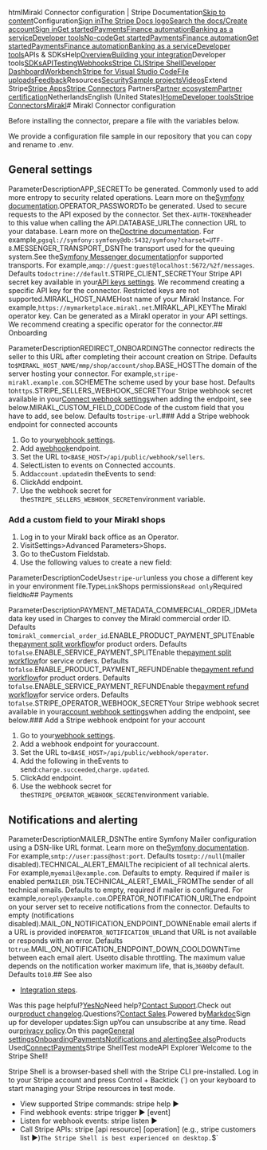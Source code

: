 htmlMirakl Connector configuration | Stripe Documentation[Skip to content](#main-content)Configuration[Sign in](https://dashboard.stripe.com/login?redirect=https%3A%2F%2Fdocs.stripe.com%2Fconnectors%2Fmirakl%2Fconfiguration)[The Stripe Docs logo](/)[Search the docs/](#)[Create account](https://dashboard.stripe.com/register)[Sign in](https://dashboard.stripe.com/login?redirect=https%3A%2F%2Fdocs.stripe.com%2Fconnectors%2Fmirakl%2Fconfiguration)[Get started](/get-started)[Payments](/payments)[Finance automation](/finance-automation)[Banking as a service](/financial-services)[Developer tools](/development)[No-code](/no-code)[Get started](/get-started)[Payments](/payments)[Finance automation](/finance-automation)[](#)[Get started](/get-started)[Payments](/payments)[Finance automation](/finance-automation)[Banking as a service](/financial-services)[Developer tools](/development)[](#)APIs & SDKsHelp[Overview](/docs/development)[Building your integration](#)Developer tools[SDKs](#)[API](#)[Testing](#)[Webhooks](#)[Stripe CLI](#)[Stripe Shell](#)[Developer Dashboard](#)[Workbench](#)[Stripe for Visual Studio Code](/docs/stripe-vscode)[File uploads](/docs/file-upload)[Feedback](/docs/dev-tools-csat)Resources[Security](#)[Sample projects](#)[Videos](#)Extend Stripe[Stripe Apps](#)[Stripe Connectors](#)
Partners[Partner ecosystem](/docs/partners)[Partner certification](/docs/partners/training-and-certification)NetherlandsEnglish (United States)[](#)[](#)[Home](/docs)[Developer tools](/docs/development)[Stripe Connectors](/docs/connectors)[Mirakl](/docs/connectors/mirakl)# Mirakl Connector configuration

Before installing the connector, prepare a file with the variables below.

We provide a configuration file sample in our repository that you can copy and rename to .env.

## General settings

ParameterDescriptionAPP_SECRETTo be generated. Commonly used to add more entropy to security related operations. Learn more on the[Symfony documentation](https://symfony.com/doc/current/reference/configuration/framework.html#secret).OPERATOR_PASSWORDTo be generated. Used to secure requests to the API exposed by the connector. Set the`X-AUTH-TOKEN`header to this value when calling the API.DATABASE_URLThe connection URL to your database. Learn more on the[Doctrine documentation](https://www.doctrine-project.org/projects/doctrine-dbal/en/2.9/reference/configuration.html#connecting-using-a-url). For example,`pgsql://symfony:symfony@db:5432/symfony?charset=UTF-8`.MESSENGER_TRANSPORT_DSNThe transport used for the queuing system.See the[Symfony Messenger documentation](https://symfony.com/doc/current/messenger.html#transports-async-queued-messages)for supported transports. For example,`amqp://guest:guest@localhost:5672/%2f/messages`. Defaults to`doctrine://default`.STRIPE_CLIENT_SECRETYour Stripe API secret key available in your[API keys settings](https://dashboard.stripe.com/apikeys). We recommend creating a specific API key for the connector. Restricted keys are not supported.MIRAKL_HOST_NAMEHost name of your Mirakl Instance. For example,`https://mymarketplace.mirakl.net`.MIRAKL_API_KEYThe Mirakl operator key. Can be generated as a Mirakl operator in your API settings. We recommend creating a specific operator for the connector.## Onboarding

ParameterDescriptionREDIRECT_ONBOARDINGThe connector redirects the seller to this URL after completing their account creation on Stripe. Defaults to`$MIRAKL_HOST_NAME/mmp/shop/account/shop`.BASE_HOSTThe domain of the server hosting your connector. For example,`stripe-mirakl.example.com`.SCHEMEThe scheme used by your base host. Defaults to`https`.STRIPE_SELLERS_WEBHOOK_SECRETYour Stripe webhook secret available in your[Connect webhook settings](https://dashboard.stripe.com/webhooks)when adding the endpoint, see below.MIRAKL_CUSTOM_FIELD_CODECode of the custom field that you have to add, see below. Defaults to`stripe-url`.### Add a Stripe webhook endpoint for connected accounts

1. Go to your[webhook settings](https://dashboard.stripe.com/webhooks).
2. Add a[webhook](/webhooks)endpoint.
3. Set the URL to`<BASE_HOST>/api/public/webhook/sellers`.
4. SelectListen to events on Connected accounts.
5. Add`account.updated`in theEvents to send:
6. ClickAdd endpoint.
7. Use the webhook secret for the`STRIPE_SELLERS_WEBHOOK_SECRET`environment variable.

### Add a custom field to your Mirakl shops

1. Log in to your Mirakl back office as an Operator.
2. VisitSettings>Advanced Parameters>Shops.
3. Go to theCustom Fieldstab.
4. Use the following values to create a new field:

ParameterDescriptionCodeUse`stripe-url`unless you chose a different key in your environment file.Type`Link`Shops permissions`Read only`Required field`No`## Payments

ParameterDescriptionPAYMENT_METADATA_COMMERCIAL_ORDER_IDMetadata key used in Charges to convey the Mirakl commercial order ID. Defaults to`mirakl_commercial_order_id`.ENABLE_PRODUCT_PAYMENT_SPLITEnable the[payment split workflow](/connectors/mirakl/payments#payment-split)for product orders. Defaults to`false`.ENABLE_SERVICE_PAYMENT_SPLITEnable the[payment split workflow](/connectors/mirakl/payments#payment-split)for service orders. Defaults to`false`.ENABLE_PRODUCT_PAYMENT_REFUNDEnable the[payment refund workflow](/connectors/mirakl/payments#payment-refund)for product orders. Defaults to`false`.ENABLE_SERVICE_PAYMENT_REFUNDEnable the[payment refund workflow](/connectors/mirakl/payments#payment-refund)for service orders. Defaults to`false`.STRIPE_OPERATOR_WEBHOOK_SECRETYour Stripe webhook secret available in your[account webhook settings](https://dashboard.stripe.com/webhooks)when adding the endpoint, see below.### Add a Stripe webhook endpoint for your account

1. Go to your[webhook settings](https://dashboard.stripe.com/webhooks).
2. Add a webhook endpoint for youraccount.
3. Set the URL to`<BASE_HOST>/api/public/webhook/operator`.
4. Add the following in theEvents to send:`charge.succeeded`,`charge.updated`.
5. ClickAdd endpoint.
6. Use the webhook secret for the`STRIPE_OPERATOR_WEBHOOK_SECRET`environment variable.

## Notifications and alerting

ParameterDescriptionMAILER_DSNThe entire Symfony Mailer configuration using a DSN-like URL format. Learn more on the[Symfony documentation](https://symfony.com/doc/current/components/mailer.html#mailer-dsn). For example,`smtp://user:pass@host:port`. Defaults to`smtp://null`(mailer disabled).TECHNICAL_ALERT_EMAILThe recipicient of all technical alerts. For example,`myemail@example.com`. Defaults to empty. Required if mailer is enabled per`MAILER_DSN`.TECHNICAL_ALERT_EMAIL_FROMThe sender of all technical emails. Defaults to empty, required if mailer is configured. For example,`noreply@example.com`.OPERATOR_NOTIFICATION_URLThe endpoint on your server set to receive notifications from the connector. Defaults to empty (notifications disabled).MAIL_ON_NOTIFICATION_ENDPOINT_DOWNEnable email alerts if a URL is provided in`OPERATOR_NOTIFICATION_URL`and that URL is not available or responds with an error. Defaults to`true`.MAIL_ON_NOTIFICATION_ENDPOINT_DOWN_COOLDOWNTime between each email alert. Use`0`to disable throttling. The maximum value depends on the notification worker maximum life, that is,`3600`by default. Defaults to`10`.## See also

- [Integration steps](/connectors/mirakl#integration-steps).

Was this page helpful?[Yes](#)[No](#)Need help?[Contact Support](https://support.stripe.com/).Check out our[product changelog](https://stripe.com/blog/changelog).Questions?[Contact Sales](https://stripe.com/contact/sales).Powered by[Markdoc](https://markdoc.dev)Sign up for developer updates:Sign upYou can unsubscribe at any time. Read our[privacy policy](https://stripe.com/privacy).On this page[General settings](#general-settings)[Onboarding](#onboarding)[Payments](#payments)[Notifications and alerting](#alerting)[See also](#see-also)Products Used[Connect](/connect)[Payments](/payments)Stripe ShellTest modeAPI Explorer[](https://stripe.com/docs/stripe-cli#install)`Welcome to the Stripe Shell!

Stripe Shell is a browser-based shell with the Stripe CLI pre-installed. Log in to your
Stripe account and press Control + Backtick (`) on your keyboard to start managing your Stripe
resources in test mode.

- View supported Stripe commands: stripe help ▶️
- Find webhook events: stripe trigger ▶️ [event]
- Listen for webhook events: stripe listen ▶
- Call Stripe APIs: stripe [api resource] [operation] (e.g., stripe customers list ▶️)`The Stripe Shell is best experienced on desktop.`$`